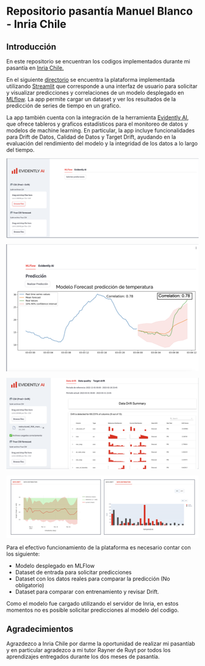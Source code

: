 
# Repositorio pasantía Manuel Blanco - Inria Chile

## Introducción
En este repositorio se encuentran los codigos implementados durante mi pasantía en [Inria Chile.](https://www.inria.cl/es)

En el siguiente [directorio](streamlit_dashboard/streamlit-app) se encuentra la plataforma implementada utilizando [Streamlit](https://streamlit.io) que corresponde a una interfaz de usuario para solicitar y visualizar predicciones y correlaciones de un modelo desplegado en [MLflow](https://mlflow.org). La app permite cargar un dataset y ver los resultados de la predicción de series de tiempo en un grafico.

La app también cuenta con la integración de la herramienta [Evidently AI](https://evidentlyai.com), que ofrece tableros y graficos estadísticos para el monitoreo de datos y modelos de machine learning. En particular, la app incluye funcionalidades para Drift de Datos, Calidad de Datos y Target Drift, ayudando en la evaluación del rendimiento del modelo y la integridad de los datos a lo largo del tiempo.


![alt text](Readme_images/app.png)

![alt text](Readme_images/prediction.png)

![alt text](Readme_images/DataDrift.png)

![alt text](Readme_images/Data2.png)

Para el efectivo funcionamiento de la plataforma es necesario contar con los siguiente:
- Modelo desplegado en MLFlow
- Dataset de entrada para solicitar predicciones
- Dataset con los datos reales para comparar la predicción (No obligatorio)
- Dataset para comparar con entrenamiento y revisar Drift.

Como el modelo fue cargado utilizando el servidor de Inria, en estos momentos no es posible solicitar predicciones al modelo del codigo.


## Agradecimientos

Agrazdezco a Inria Chile por darme la oportunidad de realizar mi pasantíab y en particular agradezco a mi tutor Rayner de Ruyt por todos los aprendizajes entregados durante los dos meses de pasantía.
